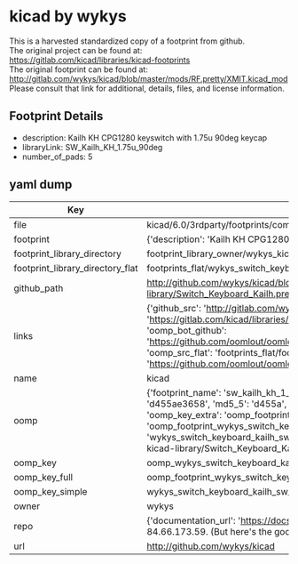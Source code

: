 # kicad by wykys  
This is a harvested standardized copy of a footprint from github.  
The original project can be found at:  
https://gitlab.com/kicad/libraries/kicad-footprints  
The original footprint can be found at:
http://gitlab.com/wykys/kicad/blob/master/mods/RF.pretty/XMIT.kicad_mod
Please consult that link for additional, details, files, and license information.  
## Footprint Details
* description: Kailh KH CPG1280 keyswitch with 1.75u 90deg keycap  
* libraryLink: SW_Kailh_KH_1.75u_90deg  
* number_of_pads: 5  
## yaml dump  
| Key | Value |  
| --- | --- |  
| file | kicad/6.0/3rdparty/footprints/com_github_perigoso_keyswitch-kicad-library/Switch_Keyboard_Kailh.pretty/SW_Kailh_KH_1.75u_90deg.kicad_mod |  
| footprint | {'description': 'Kailh KH CPG1280 keyswitch with 1.75u 90deg keycap', 'libraryLink': 'SW_Kailh_KH_1.75u_90deg', 'number_of_pads': 5} |  
| footprint_library_directory | footprint_library_owner/wykys_kicad |  
| footprint_library_directory_flat | footprints_flat/wykys_switch_keyboard_kailh_sw_kailh_kh_1_75u_90deg/working |  
| github_path | http://github.com/wykys/kicad/blob/master/6.0/3rdparty/footprints/com_github_perigoso_keyswitch-kicad-library/Switch_Keyboard_Kailh.pretty/SW_Kailh_KH_1.75u_90deg.kicad_mod |  
| links | {'github_src': 'http://gitlab.com/wykys/kicad/blob/master/mods/RF.pretty/XMIT.kicad_mod', 'github_src_repo': 'https://gitlab.com/kicad/libraries/kicad-footprints', 'oomp_bot': 'footprints/wykys_switch_keyboard_kailh_sw_kailh_kh_1_75u_90deg/working', 'oomp_bot_github': 'https://github.com/oomlout/oomlout_oomp_footprint_bot/tree/main/footprints/wykys_switch_keyboard_kailh_sw_kailh_kh_1_75u_90deg/working', 'oomp_src_flat': 'footprints_flat/footprints_flat/wykys_switch_keyboard_kailh_sw_kailh_kh_1_75u_90deg/working', 'oomp_src_flat_github': 'https://github.com/oomlout/oomlout_oomp_footprint_src/tree/main/footprints_flat/wykys_switch_keyboard_kailh_sw_kailh_kh_1_75u_90deg/working'} |  
| name | kicad |  
| oomp | {'footprint_name': 'sw_kailh_kh_1_75u_90deg', 'library_name': 'switch_keyboard_kailh', 'md5': 'd455ae36583d765ff7ef11f5f969f9d5', 'md5_10': 'd455ae3658', 'md5_5': 'd455a', 'md5_6': 'd455ae', 'oomp_key': 'oomp_wykys_switch_keyboard_kailh_sw_kailh_kh_1_75u_90deg', 'oomp_key_extra': 'oomp_footprint_wykys_switch_keyboard_kailh_sw_kailh_kh_1_75u_90deg', 'oomp_key_full': 'oomp_footprint_wykys_switch_keyboard_kailh_sw_kailh_kh_1_75u_90deg_d455ae', 'oomp_key_simple': 'wykys_switch_keyboard_kailh_sw_kailh_kh_1_75u_90deg', 'original_filename': 'kicad/6.0/3rdparty/footprints/com_github_perigoso_keyswitch-kicad-library/Switch_Keyboard_Kailh.pretty/SW_Kailh_KH_1.75u_90deg.kicad_mod', 'owner_name': 'wykys'} |  
| oomp_key | oomp_wykys_switch_keyboard_kailh_sw_kailh_kh_1_75u_90deg |  
| oomp_key_full | oomp_footprint_wykys_switch_keyboard_kailh_sw_kailh_kh_1_75u_90deg |  
| oomp_key_simple | wykys_switch_keyboard_kailh_sw_kailh_kh_1_75u_90deg |  
| owner | wykys |  
| repo | {'documentation_url': 'https://docs.github.com/rest/overview/resources-in-the-rest-api#rate-limiting', 'message': "API rate limit exceeded for 84.66.173.59. (But here's the good news: Authenticated requests get a higher rate limit. Check out the documentation for more details.)"} |  
| url | http://github.com/wykys/kicad |  

